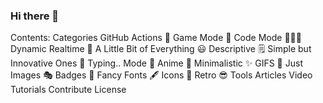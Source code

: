 ### Hi there 👋

Contents:
Categories
GitHub Actions 🤖
Game Mode 🚀
Code Mode 👨🏽‍💻
Dynamic Realtime 💫
A Little Bit of Everything 😃
Descriptive 🗒
Simple but Innovative Ones 🤗
Typing.. Mode 🎰
Anime 👾
Minimalistic ✨
GIFS 👻
Just Images 🎭
Badges 🎫
Fancy Fonts 🖋
Icons 🎯
Retro 😎
Tools
Articles
Video Tutorials
Contribute
License


<!--
**mirasel11094/mirasel11094** is a ✨ _special_ ✨ repository because its `README.md` (this file) appears on your GitHub profile.

Here are some ideas to get you started:

- 🔭 I’m currently working on ...
- 🌱 I’m currently learning ...
- 👯 I’m looking to collaborate on ...
- 🤔 I’m looking for help with ...
- 💬 Ask me about ...
- 📫 How to reach me: ...
- 😄 Pronouns: ...
- ⚡ Fun fact: ...
-->
